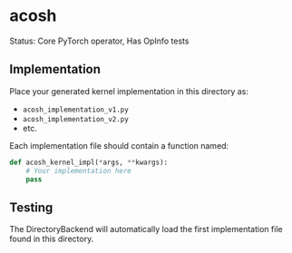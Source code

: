 # acosh

Status: Core PyTorch operator, Has OpInfo tests

## Implementation

Place your generated kernel implementation in this directory as:
- `acosh_implementation_v1.py`
- `acosh_implementation_v2.py`
- etc.

Each implementation file should contain a function named:
```python
def acosh_kernel_impl(*args, **kwargs):
    # Your implementation here
    pass
```

## Testing

The DirectoryBackend will automatically load the first implementation file found in this directory.
